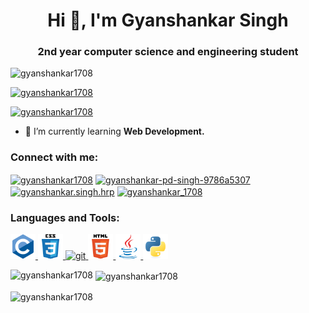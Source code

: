 <h1 align="center">Hi 👋, I'm Gyanshankar Singh</h1>
<h3 align="center">2nd year computer science and engineering student</h3>

<p align="left"> <img src="https://komarev.com/ghpvc/?username=gyanshankar1708&label=Profile%20views&color=0e75b6&style=flat" alt="gyanshankar1708" /> </p>

<p align="left"> <a href="https://github.com/ryo-ma/github-profile-trophy"><img src="https://github-profile-trophy.vercel.app/?username=gyanshankar1708" alt="gyanshankar1708" /></a> </p>

<p align="left"> <a href="https://twitter.com/gyanshankar1708" target="blank"><img src="https://img.shields.io/twitter/follow/gyanshankar1708?logo=twitter&style=for-the-badge" alt="gyanshankar1708" /></a> </p>

- 🌱 I’m currently learning **Web Development.**

<h3 align="left">Connect with me:</h3>
<p align="left">
<a href="https://twitter.com/gyanshankar1708" target="blank"><img align="center" src="https://raw.githubusercontent.com/rahuldkjain/github-profile-readme-generator/master/src/images/icons/Social/twitter.svg" alt="gyanshankar1708" height="30" width="40" /></a>
<a href="https://linkedin.com/in/gyanshankar-pd-singh-9786a5307" target="blank"><img align="center" src="https://raw.githubusercontent.com/rahuldkjain/github-profile-readme-generator/master/src/images/icons/Social/linked-in-alt.svg" alt="gyanshankar-pd-singh-9786a5307" height="30" width="40" /></a>
<a href="https://fb.com/gyanshankar.singh.hrp" target="blank"><img align="center" src="https://raw.githubusercontent.com/rahuldkjain/github-profile-readme-generator/master/src/images/icons/Social/facebook.svg" alt="gyanshankar.singh.hrp" height="30" width="40" /></a>
<a href="https://instagram.com/gyanshankar_1708" target="blank"><img align="center" src="https://raw.githubusercontent.com/rahuldkjain/github-profile-readme-generator/master/src/images/icons/Social/instagram.svg" alt="gyanshankar_1708" height="30" width="40" /></a>
</p>

<h3 align="left">Languages and Tools:</h3>
<p align="left"> <a href="https://www.cprogramming.com/" target="_blank" rel="noreferrer"> <img src="https://raw.githubusercontent.com/devicons/devicon/master/icons/c/c-original.svg" alt="c" width="40" height="40"/> </a> <a href="https://www.w3schools.com/css/" target="_blank" rel="noreferrer"> <img src="https://raw.githubusercontent.com/devicons/devicon/master/icons/css3/css3-original-wordmark.svg" alt="css3" width="40" height="40"/> </a> <a href="https://git-scm.com/" target="_blank" rel="noreferrer"> <img src="https://www.vectorlogo.zone/logos/git-scm/git-scm-icon.svg" alt="git" width="40" height="40"/> </a> <a href="https://www.w3.org/html/" target="_blank" rel="noreferrer"> <img src="https://raw.githubusercontent.com/devicons/devicon/master/icons/html5/html5-original-wordmark.svg" alt="html5" width="40" height="40"/> </a> <a href="https://www.java.com" target="_blank" rel="noreferrer"> <img src="https://raw.githubusercontent.com/devicons/devicon/master/icons/java/java-original.svg" alt="java" width="40" height="40"/> </a> <a href="https://www.python.org" target="_blank" rel="noreferrer"> <img src="https://raw.githubusercontent.com/devicons/devicon/master/icons/python/python-original.svg" alt="python" width="40" height="40"/> </a> </p>

<p><img align="left" src="https://github-readme-stats.vercel.app/api/top-langs?username=gyanshankar1708&show_icons=true&locale=en&layout=compact" alt="gyanshankar1708" /></p>

<p>&nbsp;<img align="center" src="https://github-readme-stats.vercel.app/api?username=gyanshankar1708&show_icons=true&locale=en" alt="gyanshankar1708" /></p>

<p><img align="center" src="https://github-readme-streak-stats.herokuapp.com/?user=gyanshankar1708&" alt="gyanshankar1708" /></p>
